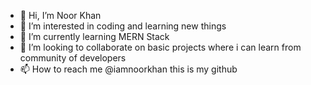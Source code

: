 - 👋 Hi, I’m Noor Khan
- 👀 I’m interested in coding and learning new things
- 🌱 I’m currently learning MERN Stack 
- 💞️ I’m looking to collaborate on basic projects where i can learn from community of developers
- 📫 How to reach me @iamnoorkhan this is my github 

<!---
iamnoorkhan/iamnoorkhan is a ✨ special ✨ repository because its `README.md` (this file) appears on your GitHub profile.
You can click the Preview link to take a look at your changes.
--->
